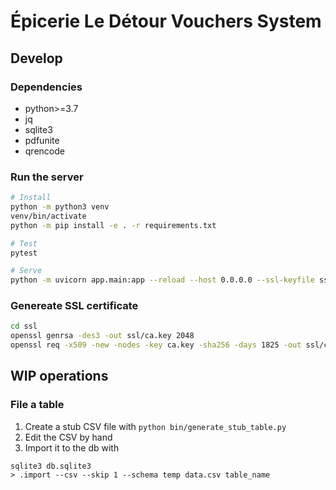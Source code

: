 # Épicerie Le Détour Vouchers System

## Develop

### Dependencies

- python>=3.7
- jq
- sqlite3
- pdfunite
- qrencode


### Run the server

```sh
# Install
python -m python3 venv
venv/bin/activate
python -m pip install -e . -r requirements.txt

# Test
pytest

# Serve
python -m uvicorn app.main:app --reload --host 0.0.0.0 --ssl-keyfile ssl/ca.key --ssl-certfile ssl/ca.pem --ssl-keyfile-password nopasswd --env-file dev.env
```

### Genereate SSL certificate

```sh
cd ssl
openssl genrsa -des3 -out ssl/ca.key 2048
openssl req -x509 -new -nodes -key ca.key -sha256 -days 1825 -out ssl/ca.pem
```

## WIP operations

### File a table

1. Create a stub CSV file with `python bin/generate_stub_table.py`
2. Edit the CSV by hand
3. Import it to the db with

```
sqlite3 db.sqlite3
> .import --csv --skip 1 --schema temp data.csv table_name
```
